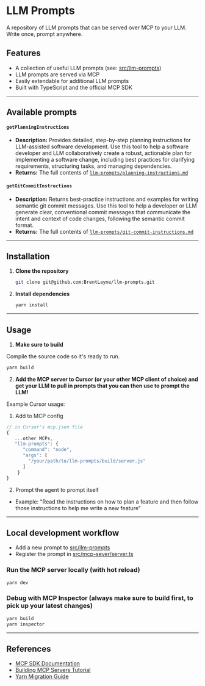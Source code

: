 # LLM Prompts

A repository of LLM prompts that can be served over MCP to your LLM. Write once, prompt anywhere.

## Features

- A collection of useful LLM prompts (see: [src/llm-prompts](./src/llm-prompts/))
- LLM prompts are served via MCP
- Easily extendable for additional LLM prompts
- Built with TypeScript and the official MCP SDK

---

## Available prompts

#### `getPlanningInstructions`

- **Description:** Provides detailed, step-by-step planning instructions for LLM-assisted software development. Use this tool to help a software developer and LLM collaboratively create a robust, actionable plan for implementing a software change, including best practices for clarifying requirements, structuring tasks, and managing dependencies.
- **Returns:** The full contents of [`llm-prompts/planning-instructions.md`](../llm-prompts/planning-instructions.md)

#### `getGitCommitInstructions`

- **Description:** Returns best-practice instructions and examples for writing semantic git commit messages. Use this tool to help a developer or LLM generate clear, conventional commit messages that communicate the intent and context of code changes, following the semantic commit format.
- **Returns:** The full contents of [`llm-prompts/git-commit-instructions.md`](../llm-prompts/git-commit-instructions.md)

---

## Installation

1. **Clone the repository**
   ```sh
   git clone git@github.com:BrentLayne/llm-prompts.git
   ```

2. **Install dependencies**
   ```sh
   yarn install
   ```

---

## Usage

1. **Make sure to build**

Compile the source code so it's ready to run.

```sh
yarn build
```

2. **Add the MCP server to Cursor (or your other MCP client of choice) and get your LLM to pull in prompts that you can then use to prompt the LLM!**

Example Cursor usage:

1. Add to MCP config

```typescript
// in Cursor's mcp.json file
{
   ...other MCPs,
   "llm-prompts": {
      "command": "node",
      "args": [
        "/your/path/to/llm-prompts/build/server.js"
      ]
    }
}
```

2. Prompt the agent to prompt itself

- Example: "Read the instructions on how to plan a feature and then follow those instructions to help me write a new feature"

---

## Local development workflow

- Add a new prompt to [src/llm-prompts](./src/llm-prompts/)
- Register the prompt in [src/mcp-sever/server.ts](./src/mcp-sever/server.ts)


### Run the MCP server locally (with hot reload)

```sh
yarn dev
```

### Debug with MCP Inspector (always make sure to build first, to pick up your latest changes)

```sh
yarn build
yarn inspector
```


---

## References

- [MCP SDK Documentation](https://github.com/modelcontextprotocol/typescript-sdk)
- [Building MCP Servers Tutorial](https://medium.com/@cstroliadavis/building-mcp-servers-536969d27809)
- [Yarn Migration Guide](https://classic.yarnpkg.com/lang/en/docs/migrating-from-npm/)
